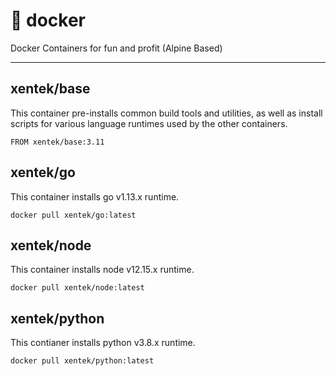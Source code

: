 # :whale: docker

Docker Containers for fun and profit (Alpine Based)

---

## xentek/base

This container pre-installs common build tools and utilities, as well as install
scripts for various language runtimes used by the other containers.

    FROM xentek/base:3.11

## xentek/go

This container installs go v1.13.x runtime.

    docker pull xentek/go:latest

## xentek/node

This container installs node v12.15.x runtime.

    docker pull xentek/node:latest

## xentek/python

This contianer installs python v3.8.x runtime.

    docker pull xentek/python:latest
